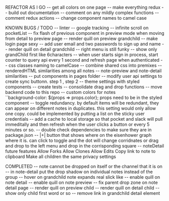 REFACTOR AS I GO
    -- get all colors on one page
    -- make everything redux
    -- build out documentation
    -- comment on any mildly complex functions
    -- comment redux actions 
    -- change component names to camel case

KNOWN BUGS / TODO
    -- linter
    -- google tracking 
    -- infinite scroll on pocketList
    -- fix flash of previous component in preview mode when moving from detail to preview page
    -- render quill on preview grandchild
    -- make login page sexy
        -- add user email and two passwords to sign up and name 
    -- render quill on detail grandchild
    -- right menu is still funky
    -- show only grandChild first like 6characters
    -- when user starts sign in process, start counter to query api every 1 second and refresh page when authenticated
    -- css classes naming to camelCase
    -- combine shared css into premixes
        -- renderedHTML similarities among all notes
        -- note-preview and note-detail similarities
    -- put components in pages folder
    -- modify user api settings to create sync buttonn. step 1 , step 2 
    -- theme settings with styled components 
    -- create tests 
    -- consolidate drag and drop functions 
    -- move backend code to this repo
    -- custom colors for notes     
        ``background-color: ${props => props.color};
        props need to be in the styled component
    -- toggle redundancy. by default items will be redundant, they can appear on different notes in duplicates. this setting would only allow one copy. could be implemented by putting a list on the sticky user credentials
    -- add a cache to local storage so that pocket and slack will pull immeditally and then refresh when the user clicks a button or every 5 minutes or so. 
    --  double check dependencies to make sure they are in package.json
    -- |+| button that shows where on the eisenhower graph where it is. can click to toggle and the dot will change corridnates or drag and drop to the left menu and drop in the corrisponding square
    -- noteDetail future features 
            Allow Forks
            Allow Clones
            Allow Edits
            Copy link to note to clipboard
            Make all children the same privacy settings

COMPLETED 
    -- note cannot be dropped on itself or the channel that it is on 
    -- in note-detail put the drop shadow on individual notes instead of the group
    -- hover on grandchild note expands real slick like
    -- enable quill on note detail 
    -- enable quill on note preview 
    -- fix parent drop zone on note detail page
    -- render quill on preview child
    -- render quill on detail child
    -- show only child first word or so
    -- remove link in grandchild detail element

